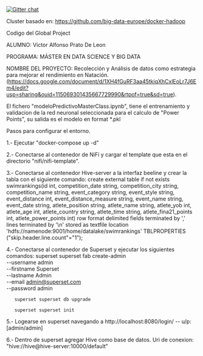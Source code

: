 [![Gitter chat](https://badges.gitter.im/gitterHQ/gitter.png)](https://gitter.im/big-data-europe/Lobby)


Cluster basado en: https://github.com/big-data-europe/docker-hadoop

Codigo del Global Project

ALUMNO: Victor Alfonso Prato De Leon

PROGRAMA: 
MÁSTER EN DATA SCIENCE Y BIG DATA

NOMBRE DEL PROYECTO: Recolección y Análisis de datos como estrategia para mejorar el rendimiento en Natación. (https://docs.google.com/document/d/1XH4fGuRF3aa45tkiqXhCxlEoLr7J6Em4/edit?usp=sharing&ouid=115069301435667729990&rtpof=true&sd=true).

El fichero "modeloPredictivoMasterClass.ipynb", tiene el entrenamiento y validacion de la red neuronal seleccionada para el calculo de "Power Points", su salida es el modelo en format *.pkl


Pasos para configurar el entorno.

1.- Ejecutar "docker-compose up -d"

2.- Conectarse al contenedor de NiFi y cargar el template que esta en el directorio "nifi/nifi-template".

3.- Conectarse al contenedor Hive-server a la interfaz beeline y crear la tabla con el siguiente comando:
create external table if not exists swimrankings(id int, competition_date string, competition_city string, competition_name string, event_category string, event_style string, event_distance int, event_distance_measure string, event_name string, event_date string, atlete_position string, atlete_name string, atlete_yob int, atlete_age int, atlete_country string, atlete_time string, atlete_fina21_points int, atlete_power_points int)
row format delimited
fields terminated by ','
lines terminated by '\n'
stored as textfile
location 'hdfs://namenode:9001/home/datalake/swimrankings'
TBLPROPERTIES ("skip.header.line.count"="1");

4.- Conectarse al contenedor de Superset y ejecutar los siguientes comandos:
      	superset superset fab create-admin \
              --username admin \
              --firstname Superset \
              --lastname Admin \
              --email admin@superset.com \
              --password admin
              
       superset superset db upgrade
       
       superset superset init
5.- Logearse en superset navegando a http://localhost:8080/login/ -- u/p: [admin/admin]

6.- Dentro de superset agregar Hive como base de datos. Uri de conexion: "hive://hive@hive-server:10000/default"

